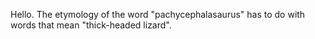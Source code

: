 Hello. The etymology of the word "pachycephalasaurus" has to do with words that mean "thick-headed lizard".
